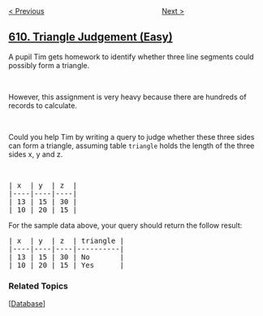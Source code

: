 <!--|This file generated by command(leetcode description); DO NOT EDIT.    |-->
<!--+----------------------------------------------------------------------+-->
<!--|@author    awesee <openset.wang@gmail.com>                           |-->
<!--|@link      https://github.com/awesee                                 |-->
<!--|@home      https://github.com/awesee/leetcode                        |-->
<!--+----------------------------------------------------------------------+-->

[< Previous](../find-duplicate-file-in-system "Find Duplicate File in System")
　　　　　　　　　　　　　　　　
[Next >](../valid-triangle-number "Valid Triangle Number")

## [610. Triangle Judgement (Easy)](https://leetcode.com/problems/triangle-judgement "判断三角形")

A pupil Tim gets homework to identify whether three line segments could possibly form a triangle.
<p>&nbsp;</p>
However, this assignment is very heavy because there are hundreds of records to calculate.

<p>&nbsp;</p>
Could you help Tim by writing a query to judge whether these three sides can form a triangle, assuming table <code>triangle</code> holds the length of the three sides x, y and z.

<p>&nbsp;</p>

<pre>
| x  | y  | z  |
|----|----|----|
| 13 | 15 | 30 |
| 10 | 20 | 15 |
</pre>
For the sample data above, your query should return the follow result:

<pre>
| x  | y  | z  | triangle |
|----|----|----|----------|
| 13 | 15 | 30 | No       |
| 10 | 20 | 15 | Yes      |
</pre>

### Related Topics
  [[Database](../../tag/database/README.md)]
